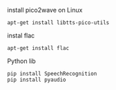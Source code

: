 install pico2wave on Linux
```
apt-get install libtts-pico-utils
```


instal flac
```
apt-get install flac
```

Python lib
```
pip install SpeechRecognition
pip install pyaudio
```